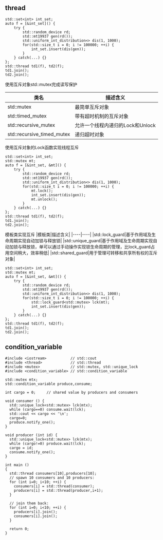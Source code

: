 ## thread
```
std::set<int> int_set;
auto f = [&int_set]() {
    try {
        std::random_device rd;
        std::mt19937 gen(rd());
        std::uniform_int_distribution<> dis(1, 1000);
        for(std::size_t i = 0; i != 100000; ++i) {
            int_set.insert(dis(gen));
        }
    } catch(...) {}
};
std::thread td1(f), td2(f);
td1.join();
td2.join();
```
使用互斥对象std::mutex完成读写保护

|类名|描述含义|
|----|----|
|std::mutex|最简单互斥对象|
|std::timed_mutex|带有超时机制的互斥对象|
|std::recursive_mutex|允许一个线程内递归的Lock和Unlock|
|std::recursive_timed_mutex|递归超时对象|
使用互斥对象的Lock函数实现线程互斥
```
std::set<int> int_set;
std::mutex mt;
auto f = [&int_set, &mt]() {
    try {
        std::random_device rd;
        std::mt19937 gen(rd());
        std::uniform_int_distribution<> dis(1, 1000);
        for(std::size_t i = 0; i != 100000; ++i) {
            mt.lock();
            int_set.insert(dis(gen));
            mt.unlock();
        }
    } catch(...) {}
};
std::thread td1(f), td2(f);
td1.join();
td2.join();
```
模板类实现互斥
|模板类|描述含义|
|----|----|
|std::lock_guard|基于作用域及生命周期实现自动加锁与释放锁|
|std::unique_guard|基于作用域及生命周期实现自动加锁与释放锁，单可以通过手动操作实现锁生命周期的管理，比lock_guard占用空间稍大，效率稍低|
|std::shared_guard|用于管理可转移和共享所有权的互斥对象|

```
std::set<int> int_set;
std::mutex mt;
auto f = [&int_set, &mt]() {
    try {
        std::random_device rd;
        std::mt19937 gen(rd());
        std::uniform_int_distribution<> dis(1, 1000);
        for(std::size_t i = 0; i != 100000; ++i) {
            std::lock_guard<std::mutex> lck(mt);
            int_set.insert(dis(gen));
        }
    } catch(...) {}
};
std::thread td1(f), td2(f);
td1.join();
td2.join();
```

## condition_variable


```
#include <iostream>           // std::cout
#include <thread>             // std::thread
#include <mutex>              // std::mutex, std::unique_lock
#include <condition_variable> // std::condition_variable

std::mutex mtx;
std::condition_variable produce,consume;

int cargo = 0;     // shared value by producers and consumers

void consumer () {
  std::unique_lock<std::mutex> lck(mtx);
  while (cargo==0) consume.wait(lck);
  std::cout << cargo << '\n';
  cargo=0;
  produce.notify_one();
}

void producer (int id) {
  std::unique_lock<std::mutex> lck(mtx);
  while (cargo!=0) produce.wait(lck);
  cargo = id;
  consume.notify_one();
}

int main ()
{
  std::thread consumers[10],producers[10];
  // spawn 10 consumers and 10 producers:
  for (int i=0; i<10; ++i) {
    consumers[i] = std::thread(consumer);
    producers[i] = std::thread(producer,i+1);
  }

  // join them back:
  for (int i=0; i<10; ++i) {
    producers[i].join();
    consumers[i].join();
  }

  return 0;
}
```